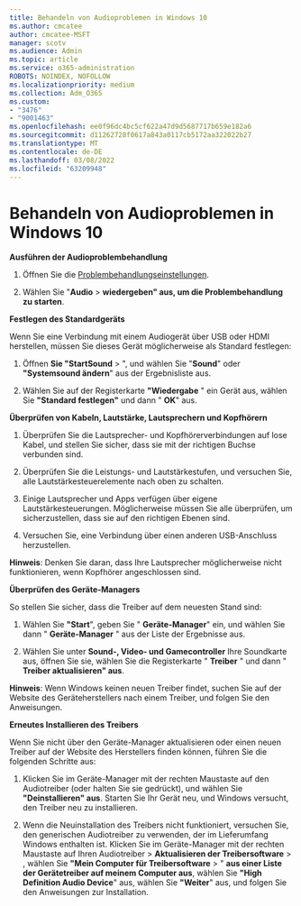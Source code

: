 ```yaml
---
title: Behandeln von Audioproblemen in Windows 10
ms.author: cmcatee
author: cmcatee-MSFT
manager: scotv
ms.audience: Admin
ms.topic: article
ms.service: o365-administration
ROBOTS: NOINDEX, NOFOLLOW
ms.localizationpriority: medium
ms.collection: Adm_O365
ms.custom:
- "3476"
- "9001463"
ms.openlocfilehash: ee0f96dc4bc5cf622a47d9d5687717b659e182a6
ms.sourcegitcommit: d11262728f0617a843a0117cb5172aa322022b27
ms.translationtype: MT
ms.contentlocale: de-DE
ms.lasthandoff: 03/08/2022
ms.locfileid: "63209948"
---
```

# <a name="troubleshooting-audio-issues-in-windows-10"></a>Behandeln von Audioproblemen in Windows 10

**Ausführen der Audioproblembehandlung**

1.  Öffnen Sie die [Problembehandlungseinstellungen](ms-settings:troubleshoot).

2.  Wählen Sie "**Audio** >  **wiedergeben" aus, um die Problembehandlung zu starten**.

**Festlegen des Standardgeräts**

Wenn Sie eine Verbindung mit einem Audiogerät über USB oder HDMI herstellen, müssen Sie dieses Gerät möglicherweise als Standard festlegen:

1. Öffnen **Sie "StartSound** > ", und wählen Sie "**Sound**" oder **"Systemsound ändern**" aus der Ergebnisliste aus.

2.  Wählen Sie auf der Registerkarte **"Wiedergabe** " ein Gerät aus, wählen Sie **"Standard festlegen"** und dann " **OK**" aus.

**Überprüfen von Kabeln, Lautstärke, Lautsprechern und Kopfhörern**

1. Überprüfen Sie die Lautsprecher- und Kopfhörerverbindungen auf lose Kabel, und stellen Sie sicher, dass sie mit der richtigen Buchse verbunden sind.

2. Überprüfen Sie die Leistungs- und Lautstärkestufen, und versuchen Sie, alle Lautstärkesteuerelemente nach oben zu schalten.

3. Einige Lautsprecher und Apps verfügen über eigene Lautstärkesteuerungen. Möglicherweise müssen Sie alle überprüfen, um sicherzustellen, dass sie auf den richtigen Ebenen sind.

4. Versuchen Sie, eine Verbindung über einen anderen USB-Anschluss herzustellen.

**Hinweis**: Denken Sie daran, dass Ihre Lautsprecher möglicherweise nicht funktionieren, wenn Kopfhörer angeschlossen sind.

**Überprüfen des Geräte-Managers**

So stellen Sie sicher, dass die Treiber auf dem neuesten Stand sind:

1. Wählen Sie **"Start**", geben Sie " **Geräte-Manager**" ein, und wählen Sie dann " **Geräte-Manager** " aus der Liste der Ergebnisse aus.

2. Wählen Sie unter **Sound-, Video- und Gamecontroller** Ihre Soundkarte aus, öffnen Sie sie, wählen Sie die Registerkarte " **Treiber** " und dann " **Treiber aktualisieren" aus**.

**Hinweis**: Wenn Windows keinen neuen Treiber findet, suchen Sie auf der Website des Geräteherstellers nach einem Treiber, und folgen Sie den Anweisungen.

**Erneutes Installieren des Treibers**

Wenn Sie nicht über den Geräte-Manager aktualisieren oder einen neuen Treiber auf der Website des Herstellers finden können, führen Sie die folgenden Schritte aus:

1. Klicken Sie im Geräte-Manager mit der rechten Maustaste auf den Audiotreiber (oder halten Sie sie gedrückt), und wählen Sie **"Deinstallieren" aus**. Starten Sie Ihr Gerät neu, und Windows versucht, den Treiber neu zu installieren.

2. Wenn die Neuinstallation des Treibers nicht funktioniert, versuchen Sie, den generischen Audiotreiber zu verwenden, der im Lieferumfang Windows enthalten ist. Klicken Sie im Geräte-Manager mit der rechten Maustaste auf Ihren Audiotreiber > **Aktualisieren der Treibersoftware** > , wählen Sie **"Mein Computer für Treibersoftware** > " **aus einer Liste der Gerätetreiber auf meinem Computer aus**, wählen Sie **"High Definition Audio Device**" aus, wählen Sie **"Weiter**" aus, und folgen Sie den Anweisungen zur Installation.
